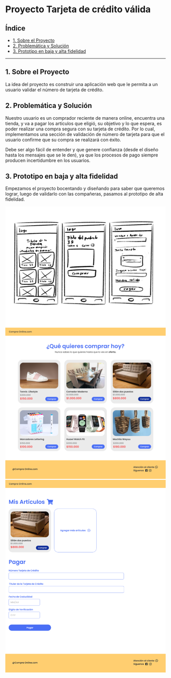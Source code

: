 # Proyecto Tarjeta de crédito válida

## Índice

* [1. Sobre el Proyecto](#1-sobre-el-proyecto)
* [2. Problemática y Solución](#2-problemática-y-solución)
* [3. Prototipo en baja y alta fidelidad](#3-prototipo-en-baja-y-alta-fidelidad)

***

## 1.  Sobre el Proyecto
La idea del proyecto es construir una aplicación web que le permita a un usuario validar
el número de tarjeta de crédito. 
## 2. Problemática y Solución
Nuestro usuario es un comprador reciente de manera online, encuentra una tienda, y va a pagar los artículos que eligió, su objetivo y lo que espera, es poder realizar una compra segura con su tarjeta de crédito. Por lo cual, implementamos una sección de validación de número de tarjeta para que el usuario confirme que su compra se realizará con éxito. 

Debe ser algo fácil de entender y que genere confianza (desde el diseño hasta los mensajes que se le den), ya que los procesos de pago siempre producen incertidumbre en los usuarios.

## 3. Prototipo en baja y alta fidelidad
Empezamos el proyecto bocentando y diseñando para saber que queremos lograr, luego de validarlo con las compañeras, pasamos al prototipo de alta fidelidad.

![texto alternativo](fotos-prototipos/photo_5060343490944281187_y.jpg)
![texto alternativo](fotos-prototipos/Desktop%20-%202.png)
![texto alternativo](fotos-prototipos/Desktop%20-%203.png)

